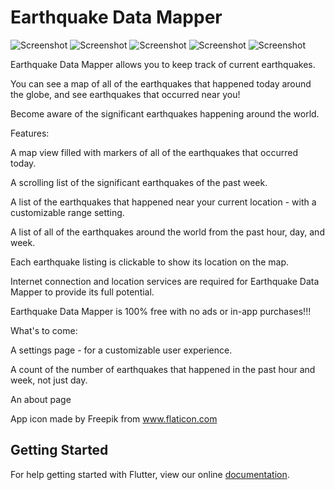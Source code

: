 # Earthquake Data Mapper

![Screenshot](screenshots/screenshot1.jpg)
![Screenshot](screenshots/screenshot2.jpg)
![Screenshot](screenshots/screenshot3.jpg)
![Screenshot](screenshots/screenshot4.jpg)
![Screenshot](screenshots/screenshot5.jpg)

Earthquake Data Mapper allows you to keep track of current earthquakes. 

You can see a map of all of the earthquakes that happened today around the globe, and see earthquakes that occurred near you!

Become aware of the significant earthquakes happening around the world.



Features:

A map view filled with markers of all of the earthquakes that occurred today.

A scrolling list of the significant earthquakes of the past week.

A list of the earthquakes that happened near your current location - with a customizable range setting. 

A list of all of the earthquakes around the world from the past hour, day, and week.

Each earthquake listing is clickable to show its location on the map.


Internet connection and location services are required for Earthquake Data Mapper to provide its full potential.

Earthquake Data Mapper is 100% free with no ads or in-app purchases!!!



What's to come:

A settings page - for a customizable user experience.

A count of the number of earthquakes that happened in the past hour and week, not just day.

An about page




App icon made by Freepik from www.flaticon.com

## Getting Started

For help getting started with Flutter, view our online
[documentation](https://flutter.io/).
